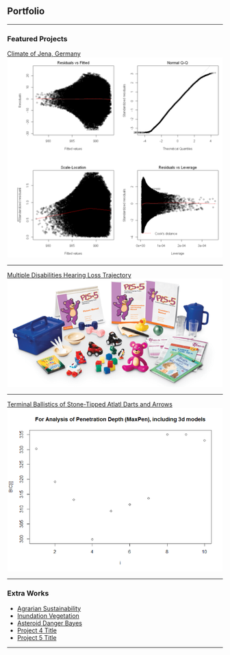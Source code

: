 ## Portfolio

---

### Featured Projects

[Climate of Jena, Germany](/projects/jena_climate_2009_2016.html)
<img src="images/diagnosticplots.png?raw=true"/>

---
[Multiple Disabilities Hearing Loss Trajectory](/projects/HearingLearningProject.html)
<img src="images/pls5.png?raw=true"/>

---
[Terminal Ballistics of Stone-Tipped Atlatl Darts and Arrows](/projects/Armature_markdown.html)
<img src="images/variablesinmodel.png?raw=true"/>

---

### Extra Works

- [Agrarian Sustainability](/projects/AgrarianSustainability.html)
- [Inundation Vegetation](/projects/Inundation_Vegetation.html)
- [Asteroid Danger Bayes](/projects/Asteroid_danger_bayes.html)
- [Project 4 Title](http://example.com/)
- [Project 5 Title](http://example.com/)


---
